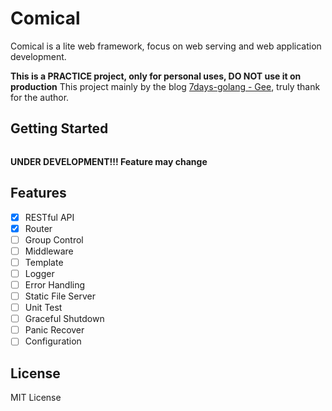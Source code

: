 # Comical
Comical is a lite web framework, focus on web serving and web application development.

**This is a PRACTICE project, only for personal uses, DO NOT use it on production**
This project mainly by the blog [7days-golang - Gee](https://geektutu.com/post/gee.html), truly thank for the author.

## Getting Started
```go
```

**UNDER DEVELOPMENT!!! Feature may change**
## Features
- [x] RESTful API
- [x] Router
- [ ] Group Control
- [ ] Middleware
- [ ] Template
- [ ] Logger
- [ ] Error Handling
- [ ] Static File Server
- [ ] Unit Test
- [ ] Graceful Shutdown
- [ ] Panic Recover
- [ ] Configuration

## License
MIT License